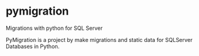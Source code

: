 # pymigration
Migrations with python for SQL Server

PyMigration is a project by make migrations and static data for SQLServer Databases in Python.
